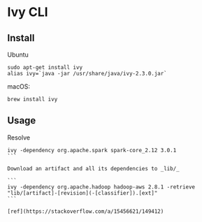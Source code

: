 # Ivy CLI

## Install

Ubuntu

```
sudo apt-get install ivy
alias ivy=`java -jar /usr/share/java/ivy-2.3.0.jar`
```

macOS:

```
brew install ivy
```

## Usage

Resolve

````
ivy -dependency org.apache.spark spark-core_2.12 3.0.1
```

Download an artifact and all its dependencies to _lib/_

```
ivy -dependency org.apache.hadoop hadoop-aws 2.8.1 -retrieve "lib/[artifact]-[revision](-[classifier]).[ext]"
```

[ref](https://stackoverflow.com/a/15456621/149412)
